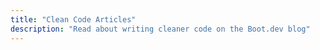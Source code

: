 ```yaml
---
title: "Clean Code Articles"
description: "Read about writing cleaner code on the Boot.dev blog"
---
```

